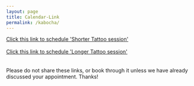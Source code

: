 ```yaml
---
layout: page
title: Calendar-Link
permalink: /kabocha/
---
```

[Click this link to schedule 'Shorter Tattoo session'](https://calendly.com/onion-onion/short-appointment)  
<br>
[Click this link to schedule 'Longer Tattoo session'](https://calendly.com/onion-onion/longer-appointment)  
<br>
<br>
Please do not share these links, or book through it unless we have already discussed your appointment. Thanks!